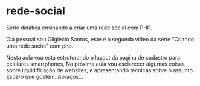 rede-social
===========

Série didática ensinando a criar uma rede social com PHP.

Olá pessoal sou Gilglécio Santos, este é o segunda vídeo da série "Criando uma rede social" com php.

Nesta aula vou está estruturando o layout da pagina de cadastro para celulares smartphones, Na próxima aula vou esclarecer algumas coisas sobre liquidificação de websites, e apresentando técnicas sobre o assunto. Espero que gostem. Abraços...